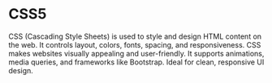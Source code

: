 # CSS5
CSS (Cascading Style Sheets) is used to style and design HTML content on the web. It controls layout, colors, fonts, spacing, and responsiveness. CSS makes websites visually appealing and user-friendly. It supports animations, media queries, and frameworks like Bootstrap. Ideal for clean, responsive UI design.
